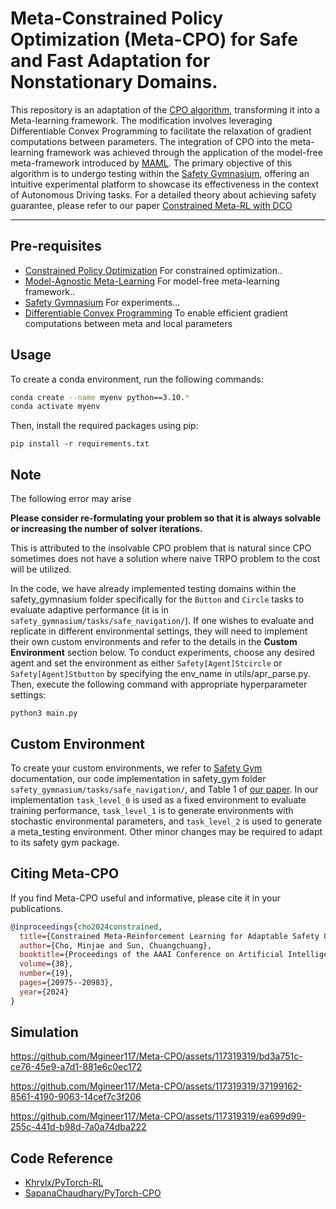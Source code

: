 # Meta-Constrained Policy Optimization (Meta-CPO) for Safe and Fast Adaptation for Nonstationary Domains. 
This repository is an adaptation of the [CPO algorithm](https://proceedings.mlr.press/v70/achiam17a/achiam17a.pdf), transforming it into a Meta-learning framework. The modification involves leveraging Differentiable Convex Programming to facilitate the relaxation of gradient computations between parameters. The integration of CPO into the meta-learning framework was achieved through the application of the model-free meta-framework introduced by [MAML](https://proceedings.mlr.press/v70/finn17a/finn17a.pdf). The primary objective of this algorithm is to undergo testing within the [Safety Gymnasium](https://github.com/PKU-Alignment/safety-gymnasium), offering an intuitive experimental platform to showcase its effectiveness in the context of Autonomous Driving tasks. For a detailed theory about achieving safety guarantee, please refer to our paper [Constrained Meta-RL with DCO](https://arxiv.org/pdf/2312.10230.pdf) 

--------------------------------------------------------------------------------

## Pre-requisites
- [Constrained Policy Optimization](https://proceedings.mlr.press/v70/achiam17a/achiam17a.pdf) For constrained optimization..
- [Model-Agnostic Meta-Learning](https://proceedings.mlr.press/v70/finn17a/finn17a.pdf) For model-free meta-learning framework..
- [Safety Gymnasium](https://github.com/PKU-Alignment/safety-gymnasium) For experiments... 
- [Differentiable Convex Programming](https://locuslab.github.io/2019-10-28-cvxpylayers/) To enable efficient gradient computations between meta and local parameters


## Usage

To create a conda environment, run the following commands:

```bash
conda create --name myenv python==3.10.*
conda activate myenv
```
Then, install the required packages using pip:
```
pip install -r requirements.txt
```
## Note
The following error may arise

**Please consider re-formulating your problem so that it is always solvable or increasing the number of solver iterations.**

This is attributed to the insolvable CPO problem that is natural since CPO sometimes does not have a solution where naive TRPO problem to the cost will be utilized.


In the code, we have already implemented testing domains within the safety_gymnasium folder specifically for the ```Button``` and ```Circle``` tasks to evaluate adaptive performance (it is in ```safety_gymnasium/tasks/safe_navigation/```). If one wishes to evaluate and replicate in different environmental settings, they will need to implement their own custom environments and refer to the details in the **Custom Environment** section below. To conduct experiments, choose any desired agent and set the environment as either ```Safety[Agent]Stcircle``` or ```Safety[Agent]Stbutton``` by specifying the env_name in utils/apr_parse.py. Then, execute the following command with appropriate hyperparameter settings:

```
python3 main.py
```


## Custom Environment
To create your custom environments, we refer to [Safety Gym](https://safety-gymnasium.readthedocs.io/en/latest/components_of_environments/tasks/task_example.html) documentation, our code implementation in safety_gym folder ```safety_gymnasium/tasks/safe_navigation/```, and Table 1 of [our paper](https://ojs.aaai.org/index.php/AAAI/article/view/30088/31916). In our implementation ```task_level_0``` is used as a fixed environment to evaluate training performance, ```task_level_1``` is to generate environments with stochastic environmental parameters, and ```task_level_2``` is used to generate a meta_testing environment. Other minor changes may be required to adapt to its safety gym package.

## Citing Meta-CPO

If you find Meta-CPO useful and informative, please cite it in your publications.

```bibtex
@inproceedings{cho2024constrained,
  title={Constrained Meta-Reinforcement Learning for Adaptable Safety Guarantee with Differentiable Convex Programming},
  author={Cho, Minjae and Sun, Chuangchuang},
  booktitle={Proceedings of the AAAI Conference on Artificial Intelligence},
  volume={38},
  number={19},
  pages={20975--20983},
  year={2024}
}

```

## Simulation


https://github.com/Mgineer117/Meta-CPO/assets/117319319/bd3a751c-ce76-45e9-a7d1-881e6c0ec172 

https://github.com/Mgineer117/Meta-CPO/assets/117319319/37199162-8561-4190-9063-14cef7c3f206

https://github.com/Mgineer117/Meta-CPO/assets/117319319/ea699d99-255c-441d-b98d-7a0a74dba222

## Code Reference
* [Khrylx/PyTorch-RL](https://github.com/Khrylx/PyTorch-RL)
* [SapanaChaudhary/PyTorch-CPO](https://github.com/SapanaChaudhary/PyTorch-CPO)


